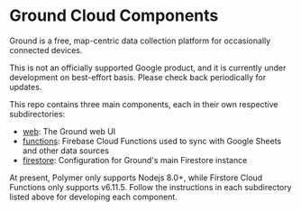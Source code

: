 # Ground Cloud Components

Ground is a free, map-centric data collection platform for occasionally connected devices.

This is not an officially supported Google product, and it is currently under development on best-effort basis. Please check back periodically for updates.

This repo contains three main components, each in their own respective subdirectories:

* [web](web/): The Ground web UI
* [functions](functions/): Firebase Cloud Functions used to sync with Google Sheets and other data sources
* [firestore](firestore/): Configuration for Ground's main Firestore instance

At present, Polymer only supports Nodejs 8.0+, while Firstore Cloud Functions only supports v6.11.5. Follow the instructions in each subdirectory listed above for developing each component.


